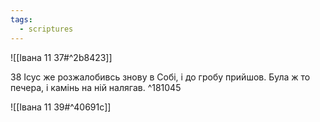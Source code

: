 ```yaml
---
tags:
  - scriptures
---
```


![[Івана 11 37#^2b8423]]

38 Ісус же розжалобивсь знову в Собі, і до гробу прийшов. Була ж то печера, і камінь на ній налягав. ^181045

![[Івана 11 39#^40691c]]